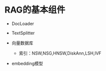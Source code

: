 # RAG的基本组件
*   DocLoader
    
*   TextSplitter
    
*   向量数据库
    
    *   索引：NSW,NSG,HNSW,DiskAnn,LSH,IVF
*   embedding模型